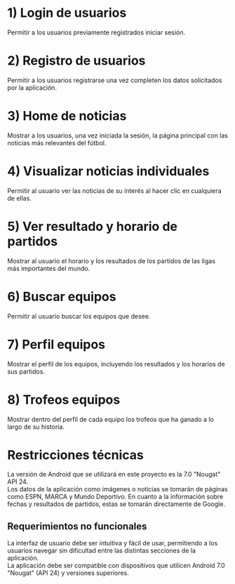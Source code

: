 # 1) Login de usuarios
Permitir a los usuarios previamente registrados iniciar sesión.
# 2) Registro de usuarios
Permitir a los usuarios registrarse una vez completen los datos solicitados por la aplicación.
# 3) Home de noticias
Mostrar a los usuarios, una vez iniciada la sesión, la página principal con las noticias más relevantes del fútbol.
# 4) Visualizar noticias individuales
Permitir al usuario ver las noticias de su interés al hacer clic en cualquiera de ellas.
# 5) Ver resultado y horario de partidos
Mostrar al usuario el horario y los resultados de los partidos de las ligas más importantes del mundo.
# 6) Buscar equipos
Permitir al usuario buscar los equipos que desee.
# 7) Perfil equipos
Mostrar el perfil de los equipos, incluyendo los resultados y los horarios de sus partidos.
# 8) Trofeos equipos
Mostrar dentro del perfil de cada equipo los trofeos que ha ganado a lo largo de su historia.

# Restricciones técnicas
La versión de Android que se utilizará en este proyecto es la 7.0 "Nougat" API 24.<br>
Los datos de la aplicación como imágenes o noticias se tomarán de páginas como ESPN, MARCA y Mundo Deportivo. En cuanto a la información sobre fechas y resultados de partidos, estas se tomarán directamente de Google.

## Requerimientos no funcionales
La interfaz de usuario debe ser intuitiva y fácil de usar, permitiendo a los usuarios navegar sin dificultad entre las distintas secciones de la aplicación.<br>
La aplicación debe ser compatible con dispositivos que utilicen Android 7.0 "Nougat" (API 24) y versiones superiores.

